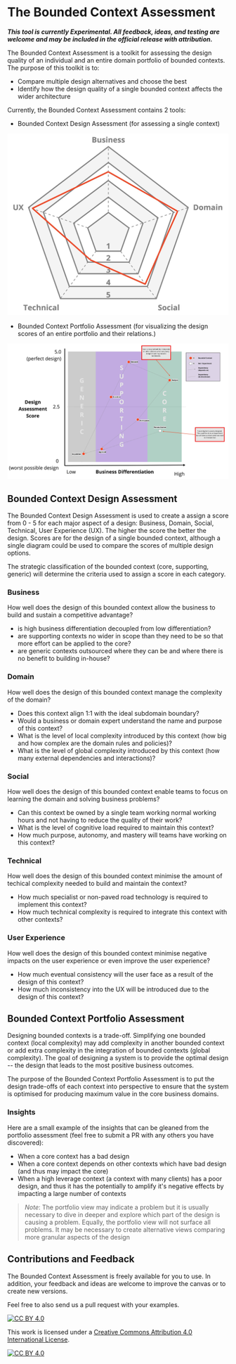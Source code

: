 # The Bounded Context Assessment

***This tool is currently Experimental. All feedback, ideas, and testing are welcome and may be included in the official release with attribution.***

The Bounded Context Assessment is a toolkit for assessing the design quality of an individual and an entire domain portfolio of bounded contexts. The purpose of this toolkit is to:

- Compare multiple design alternatives and choose the best
- Identify how the design quality of a single bounded context affects the wider architecture

Currently, the Bounded Context Assessment contains 2 tools:

- Bounded Context Design Assessment (for assessing a single context)

![Bounded Context Design Assessment](/resources/bounded-context-assessment-example-basic.jpg)

- Bounded Context Portfolio Assessment (for visualizing the design scores of an entire portfolio and their relations.)

![Bounded Context Portfolio Assessment](/resources/bounded-context-portfolio-assessment-example.jpg)

## Bounded Context Design Assessment

The Bounded Context Design Assessment is used to create a assign a score from 0 - 5 for each major aspect of a design: Business, Domain, Social, Technical, User Experience (UX). The higher the score the better the design. Scores are for the design of a single bounded context, although a single diagram could be used to compare the scores of multiple design options.

The strategic classification of the bounded context (core, supporting, generic) will determine the criteria used to assign a score in each category.

### Business

How well does the design of this bounded context allow the business to build and sustain a competitive advantage?

- is high business differentiation decoupled from low differentiation?
- are supporting contexts no wider in scope than they need to be so that more effort can be applied to the core?
- are generic contexts outsourced where they can be and where there is no benefit to building in-house?

### Domain

How well does the design of this bounded context manage the complexity of the domain?

- Does this context align 1:1 with the ideal subdomain boundary?
- Would a business or domain expert understand the name and purpose of this context?
- What is the level of local complexity introduced by this context (how big and how complex are the domain rules and policies)?
- What is the level of global complexity introduced by this context (how many external dependencies and interactions)?

### Social

How well does the design of this bounded context enable teams to focus on learning the domain and solving business problems?

- Can this context be owned by a single team working normal working hours and not having to reduce the quality of their work?
- What is the level of cognitive load required to maintain this context?
- How much purpose, autonomy, and mastery will teams have working on this context?

### Technical

How well does the design of this bounded context minimise the amount of techical complexity needed to build and maintain the context?

- How much specialist or non-paved road technology is required to implement this context?
- How much technical complexity is required to integrate this context with other contexts?

### User Experience

How well does the design of this bounded context minimise negative impacts on the user experience or even improve the user experience?

- How much eventual consistency will the user face as a result of the design of this context?
- How much inconsistency into the UX will be introduced due to the design of this context?

## Bounded Context Portfolio Assessment

Designing bounded contexts is a trade-off. Simplifying one bounded context (local complexity) may add complexity in another bounded context or add extra complexity in the integration of bounded contexts (global complexity). The goal of designing a system is to provide the optimal design -- the design that leads to the most positive business outcomes.

The purpose of the Bounded Context Portfolio Assessment is to put the design trade-offs of each context into perspective to ensure that the system is optimised for producing maximum value in the core business domains.

### Insights

Here are a small example of the insights that can be gleaned from the portfolio assessment (feel free to submit a PR with any others you have discovered):

- When a core context has a bad design 
- When a core context depends on other contexts which have bad design (and thus may impact the core)
- When a high leverage context (a context with many clients) has a poor design, and thus it has the potentially to amplify it's negative effects by impacting a large number of contexts

> *Note*: The portfolio view may indicate a problem but it is usually necessary to dive in deeper and explore which part of the design is causing a problem. Equally, the portfolio view will not surface all problems. It may be necessary to create alternative views comparing more granular aspects of the design

## Contributions and Feedback

The Bounded Context Assessment is freely available for you to use. In addition, your feedback and ideas are welcome to improve the canvas or to create new versions. 

Feel free to also send us a pull request with your examples.

[![CC BY 4.0][cc-by-shield]][cc-by]

This work is licensed under a [Creative Commons Attribution 4.0 International
License][cc-by].

[![CC BY 4.0][cc-by-image]][cc-by]

[cc-by]: http://creativecommons.org/licenses/by/4.0/
[cc-by-image]: https://i.creativecommons.org/l/by/4.0/88x31.png
[cc-by-shield]: https://img.shields.io/badge/License-CC%20BY%204.0-lightgrey.svg